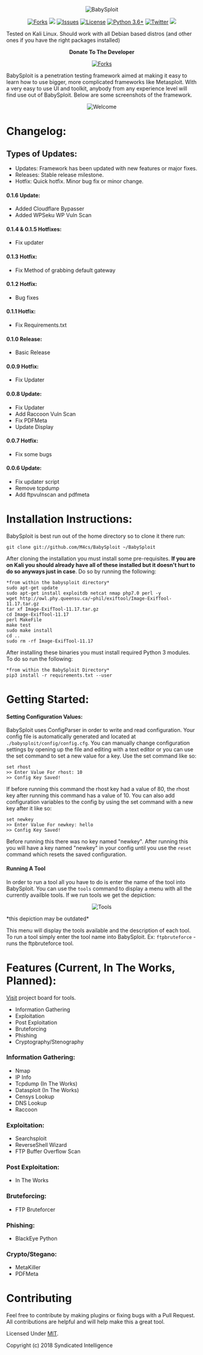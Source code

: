 <p align="center">
  <img src="https://i.imgur.com/cf2h0Vn.png" alt="BabySploit"/></br>
</p>

<p align="center">
  <a href="https://github.com/M4cs/BabySploit/network"><img src="https://img.shields.io/github/forks/M4cs/BabySploit.svg" alt="Forks"></a>
  <a href="https://github.com/M4cs/BabySploit/stargazers"><img src="https://img.shields.io/github/stars/M4cs/BabySploit.svg" atl="Stars"></a>
  <a href="https://github.com/M4cs/BabySploit/issues"><img src="https://img.shields.io/github/issues/M4cs/BabySploit.svg" alt="Issues"></a>
  <a href="https://github.com/M4cs/BabySploit/blob/master/LICENSE.md"><img src="https://img.shields.io/github/license/M4cs/BabySploit.svg" alt="License"></a>
  <a href="http://www.python.org/download/"><img alt="Python 3.6+" src="https://img.shields.io/badge/Python-3.6+-yellow.svg"></a>
  <a href="https://twitter.com/intent/tweet?text=Wow:&url=https%3A%2F%2Fgithub.com%2FM4cs%2FBabySploit"><img src="https://img.shields.io/twitter/url/https/github.com/M4cs/BabySploit.svg?style=popout" alt="Twitter"></a>
  <a href="https://discord.gg/7VN9VZe"><img src="https://img.shields.io/badge/discord-join-blue.svg?syle=popout"></a>

Tested on Kali Linux. Should work with all Debian based distros (and other ones if you have the right packages installed)

<p align="center">
  <b href="https://bit.ly/2Ke9uVi">Donate To The Developer</b>
</p>
<p align="center">
  <a href="https://discord.gg/7VN9VZe"><img src="https://steamcdn-a.akamaihd.net/steamcommunity/public/images/clans/27090541/8dd5c907f2a0eecb73dc6a4776fc9a25878ebcdd.png" alt="Forks"></a>

BabySploit is a penetration testing framework aimed at making it easy to learn how to use bigger, 
more complicated frameworks like Metasploit. With a very easy to use UI and toolkit, anybody
from any experience level will find use out of BabySploit. Below are some screenshots of the framework.
<p align="center">
  <img src="https://image.prntscr.com/image/l35Yo-q5SHKBSWvOLb_mig.png" alt="Welcome"/></br>
</p>

# Changelog:

## Types of Updates:
  - Updates: Framework has been updated with new features or major fixes.
  - Releases: Stable release milestone.
  - Hotfix: Quick hotfix. Minor bug fix or minor change.
#### 0.1.6 Update:
  - Added Cloudflare Bypasser
  - Added WPSeku WP Vuln Scan
#### 0.1.4 & 0.1.5 Hotfixes:
  - Fix updater
#### 0.1.3 Hotfix:
  - Fix Method of grabbing default gateway
#### 0.1.2 Hotfix:
  - Bug fixes
#### 0.1.1 Hotfix:
  - Fix Requirements.txt
#### 0.1.0 Release:
  - Basic Release
#### 0.0.9 Hotfix:
  - Fix Updater
#### 0.0.8 Update:
  - Fix Updater
  - Add Raccoon Vuln Scan
  - Fix PDFMeta
  - Update Display
#### 0.0.7 Hotfix:
  - Fix some bugs
#### 0.0.6 Update:
  - Fix updater script
  - Remove tcpdump
  - Add ftpvulnscan and pdfmeta
  
# Installation Instructions:

BabySploit is best run out of the home directory so to clone it there run:
```
git clone git://github.com/M4cs/BabySploit ~/BabySploit
```

After cloning the installation you must install some pre-requisites. **If you are on Kali you should already have all of these installed but it doesn't hurt to do so anyways just in case**. Do so by running the following:
```
*from within the babysploit directory*
sudo apt-get update
sudo apt-get install exploitdb netcat nmap php7.0 perl -y
wget http://owl.phy.queensu.ca/~phil/exiftool/Image-ExifTool-11.17.tar.gz
tar xf Image-ExifTool-11.17.tar.gz
cd Image-ExifTool-11.17
perl MakeFile
make test
sudo make install
cd ..
sudo rm -rf Image-ExifTool-11.17
```

After installing these binaries you must install required Python 3 modules. To do so run the following:
```
*from within the BabySploit Directory*
pip3 install -r requirements.txt --user
```

# Getting Started:

#### Setting Configuration Values:

BabySploit uses ConfigParser in order to write and read configuration. Your config file is automatically
generated and located at `./babysploit/config/config.cfg`. You can manually change configuration settings
by opening up the file and editing with a text editor or you can use the set command to set a new value for
a key. Use the set command like so:
```
set rhost
>> Enter Value For rhost: 10
>> Config Key Saved!
```

If before running this command the rhost key had a value of 80, the rhost key after running this command has a
value of 10. You can also add configuration variables to the config by using the set command with a new key after it
like so:
```
set newkey
>> Enter Value For newkey: hello
>> Config Key Saved!
```

Before running this there was no key named "newkey". After running this you will have a key named "newkey" in your config
until you use the `reset` command which resets the saved configuration.

#### Running A Tool

In order to run a tool all you have to do is enter the name of the tool into BabySploit. You can use the `tools` command
to display a menu with all the currently availble tools. If we run tools we get the depiction:
<p align="center">
  <img src="https://image.prntscr.com/image/S-BrY0paRcGoliP1NPg5fA.png" alt="Tools"/>
</p>
*this depiction may be outdated*

This menu will display the tools available and the description of each tool. To run a tool simply enter the tool name
into BabySploit. Ex: `ftpbruteforce` - runs the ftpbruteforce tool.

# Features (Current, In The Works, Planned):

[Visit](https://github.com/M4cs/BabySploit/projects/1) project board for tools.

  - Information Gathering
  - Exploitation
  - Post Exploitation
  - Bruteforcing
  - Phishing
  - Cryptography/Stenography
 
### Information Gathering:

  - Nmap
  - IP Info
  - Tcpdump (In The Works)
  - Datasploit (In The Works)
  - Censys Lookup
  - DNS Lookup
  - Raccoon
  
### Exploitation:
  
  - Searchsploit
  - ReverseShell Wizard
  - FTP Buffer Overflow Scan

### Post Exploitation:

  - In The Works
  
### Bruteforcing:

  - FTP Bruteforcer
  
### Phishing:

  - BlackEye Python
  
### Crypto/Stegano:

  - MetaKiller
  - PDFMeta
  
# Contributing

Feel free to contribute by making plugins or fixing bugs with a Pull Request. All contributions are helpful and will help make this a great tool.

Licensed Under [MIT](https://github.com/M4cs/BabySploit/blob/master/LICENSE.md).

Copyright (c) 2018 Syndicated Intelligence

